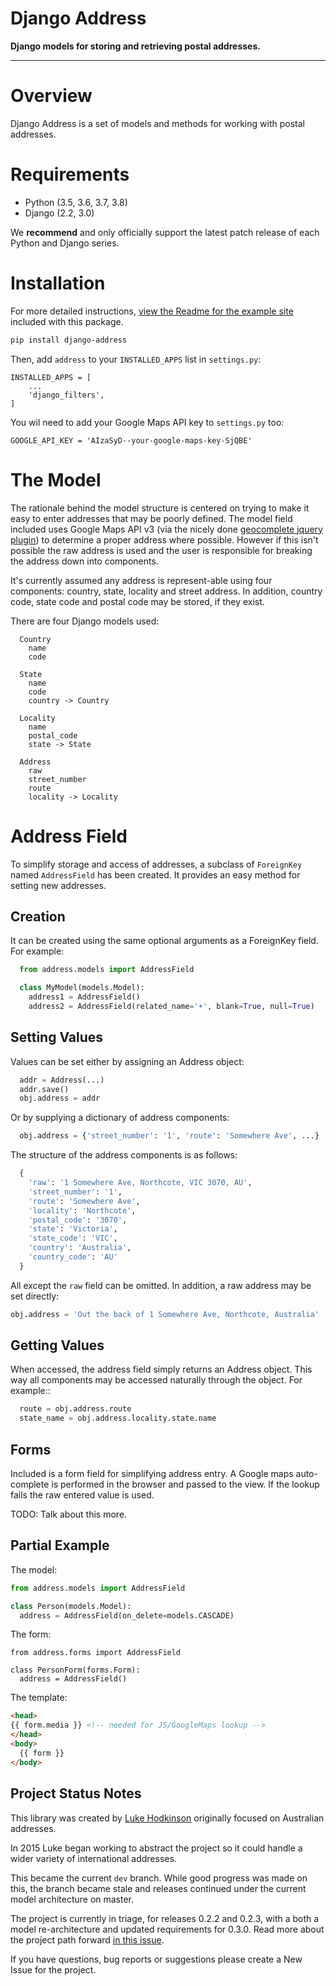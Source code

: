 # Django Address 

**Django models for storing and retrieving postal addresses.** 

---

# Overview
Django Address is a set of models and methods for working with postal addresses.

# Requirements
 * Python (3.5, 3.6, 3.7, 3.8)
 * Django (2.2, 3.0)

We **recommend** and only officially support the latest patch release of each Python and Django series. 

# Installation
For more detailed instructions, [view the Readme for the example site](https://github.com/furious-luke/django-address/blob/master/example_site/README.md) included with this package.

```bash
pip install django-address
```

Then, add `address` to your `INSTALLED_APPS` list in `settings.py`:

```
INSTALLED_APPS = [
    ... 
    'django_filters',
]
```

You wil need to add your Google Maps API key to `settings.py` too:
```
GOOGLE_API_KEY = 'AIzaSyD--your-google-maps-key-SjQBE'
```

# The Model

The rationale behind the model structure is centered on trying to make
it easy to enter addresses that may be poorly defined. The model field included
uses Google Maps API v3 (via the nicely done [geocomplete jquery plugin](http://ubilabs.github.io/geocomplete/)) to
determine a proper address where possible. However if this isn't possible the
raw address is used and the user is responsible for breaking the address down
into components.

It's currently assumed any address is represent-able using four components:
country, state, locality and street address. In addition, country code, state
code and postal code may be stored, if they exist.

There are four Django models used:

```
  Country
    name
    code

  State
    name
    code
    country -> Country

  Locality
    name
    postal_code
    state -> State

  Address
    raw
    street_number
    route
    locality -> Locality
```

# Address Field

To simplify storage and access of addresses, a subclass of `ForeignKey` named
`AddressField` has been created. It provides an easy method for setting new
addresses.

## Creation

It can be created using the same optional arguments as a ForeignKey field.
For example:

```python
  from address.models import AddressField

  class MyModel(models.Model):
    address1 = AddressField()
    address2 = AddressField(related_name='+', blank=True, null=True)
```

## Setting Values

Values can be set either by assigning an Address object:

```python
  addr = Address(...)
  addr.save()
  obj.address = addr
```

Or by supplying a dictionary of address components:

```python
  obj.address = {'street_number': '1', 'route': 'Somewhere Ave', ...}
```

The structure of the address components is as follows:

```python
  {
    'raw': '1 Somewhere Ave, Northcote, VIC 3070, AU',
    'street_number': '1',
    'route': 'Somewhere Ave',
    'locality': 'Northcote',
    'postal_code': '3070',
    'state': 'Victoria',
    'state_code': 'VIC',
    'country': 'Australia',
    'country_code': 'AU'
  }
```

All except the `raw` field can be omitted. In addition, a raw address may
be set directly:

```python
obj.address = 'Out the back of 1 Somewhere Ave, Northcote, Australia'
```

## Getting Values

When accessed, the address field simply returns an Address object. This way
all components may be accessed naturally through the object. For example::

```python
  route = obj.address.route
  state_name = obj.address.locality.state.name
```

## Forms

Included is a form field for simplifying address entry. A Google maps
auto-complete is performed in the browser and passed to the view. If
the lookup fails the raw entered value is used.

TODO: Talk about this more.

## Partial Example

The model:

```python
from address.models import AddressField

class Person(models.Model):
  address = AddressField(on_delete=models.CASCADE)
```

The form:

```
from address.forms import AddressField

class PersonForm(forms.Form):
  address = AddressField()
```

The template:

```html
<head>
{{ form.media }} <!-- needed for JS/GoogleMaps lookup -->
</head>
<body>
  {{ form }}
</body>
```

## Project Status Notes

This library was created by [Luke Hodkinson](@furious-luke) originally focused on Australian addresses.

In 2015 Luke began working to abstract the project so it could handle a wider variety of international addresses.

This became the current `dev` branch.  While good progress was made on this, the branch became stale and releases
continued under the current model architecture on master. 

The project is currently in triage, for releases 0.2.2 and 0.2.3, with a both a model re-architecture and updated 
requirements for 0.3.0. Read more about the project path forward [in this issue](#98).  

If you have questions, bug reports or suggestions please create a New Issue for the project.
